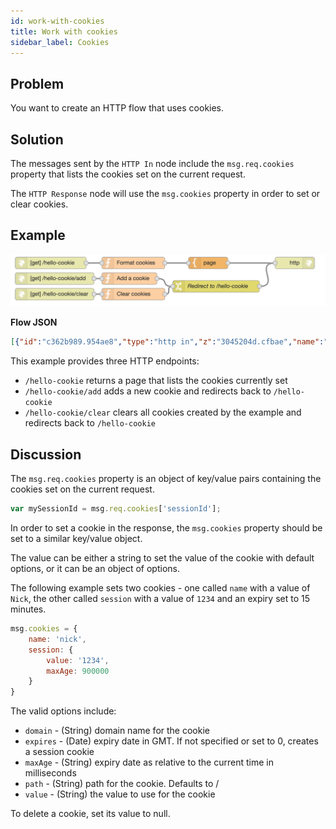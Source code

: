 ```yaml
---
id: work-with-cookies
title: Work with cookies
sidebar_label: Cookies
---
```


## Problem

You want to create an HTTP flow that uses cookies.

## Solution

The messages sent by the <code class="node">HTTP In</code> node include the
`msg.req.cookies` property that lists the cookies set on the current request.

The <code class="node">HTTP Response</code> node will use the `msg.cookies` property
in order to set or clear cookies.

## Example

![](../assets/http-endpoints/work-with-cookies.png)

<b>Flow JSON</b>

```json
[{"id":"c362b989.954ae8","type":"http in","z":"3045204d.cfbae","name":"","url":"/hello-cookie","method":"get","swaggerDoc":"","x":130,"y":1020,"wires":[["21ddf71f.d00518"]]},{"id":"21ddf71f.d00518","type":"function","z":"3045204d.cfbae","name":"Format cookies","func":"msg.payload = JSON.stringify(msg.req.cookies,null,4);\nreturn msg;","outputs":1,"noerr":0,"x":340,"y":1020,"wires":[["f3aa98c1.befc18"]]},{"id":"f3aa98c1.befc18","type":"template","z":"3045204d.cfbae","name":"page","field":"payload","fieldType":"msg","format":"handlebars","syntax":"mustache","template":"<html>\n    <head></head>\n    <body>\n        <h1>Cookies</h1>\n        <p></p><a href=\"hello-cookie/add\">Add a cookie</a> &bull; <a href=\"hello-cookie/clear\">Clear cookies</a></p>\n        <pre>{{ payload }}</pre>\n    </body>\n</html>","x":530,"y":1020,"wires":[["f52e2880.180968"]]},{"id":"f52e2880.180968","type":"http response","z":"3045204d.cfbae","name":"","x":750,"y":1020,"wires":[]},{"id":"9a2a9a4.0fc0768","type":"change","z":"3045204d.cfbae","name":"Redirect to /hello-cookie","rules":[{"t":"set","p":"statusCode","pt":"msg","to":"302","tot":"num"},{"t":"set","p":"headers","pt":"msg","to":"{}","tot":"json"},{"t":"set","p":"headers.location","pt":"msg","to":"/hello-cookie","tot":"str"}],"action":"","property":"","from":"","to":"","reg":false,"x":550,"y":1080,"wires":[["f52e2880.180968"]]},{"id":"afefb90.53dcf48","type":"function","z":"3045204d.cfbae","name":"Add a cookie","func":"msg.cookies = { };\nmsg.cookies[\"demo-\"+(Math.floor(Math.random()*1000))] = Date.now();\nreturn msg;","outputs":1,"noerr":0,"x":330,"y":1060,"wires":[["9a2a9a4.0fc0768"]]},{"id":"d5205a2c.db9018","type":"function","z":"3045204d.cfbae","name":"Clear cookies","func":"// Find demo cookies and clear them\nvar cookieNames = Object.keys(msg.req.cookies).filter(function(cookieName) { return /^demo-/.test(cookieName);});\nmsg.cookies = {};\n\ncookieNames.forEach(function(cookieName) {\n    msg.cookies[cookieName] = null;\n});\n\nreturn msg;","outputs":1,"noerr":0,"x":340,"y":1100,"wires":[["9a2a9a4.0fc0768"]]},{"id":"fda60c66.04975","type":"http in","z":"3045204d.cfbae","name":"","url":"/hello-cookie/add","method":"get","swaggerDoc":"","x":140,"y":1060,"wires":[["afefb90.53dcf48"]]},{"id":"35285a76.1f8636","type":"http in","z":"3045204d.cfbae","name":"","url":"/hello-cookie/clear","method":"get","swaggerDoc":"","x":140,"y":1100,"wires":[["d5205a2c.db9018"]]}]
```

This example provides three HTTP endpoints:

 - `/hello-cookie` returns a page that lists the cookies currently set
 - `/hello-cookie/add` adds a new cookie and redirects back to `/hello-cookie`
 - `/hello-cookie/clear` clears all cookies created by the example and redirects back to `/hello-cookie`

## Discussion

The `msg.req.cookies` property is an object of key/value pairs containing the cookies
set on the current request.

```javascript
var mySessionId = msg.req.cookies['sessionId'];
```

In order to set a cookie in the response, the `msg.cookies` property should be set
to a similar key/value object.

The value can be either a string to set the value of the cookie with default
options, or it can be an object of options.

The following example sets two cookies - one called `name` with a value of `Nick`, the other called `session` with a value of `1234` and an expiry set to 15 minutes.

```javascript
msg.cookies = {
    name: 'nick',
    session: {
        value: '1234',
        maxAge: 900000
    }
}
```

The valid options include:

- `domain` - (String) domain name for the cookie
- `expires` - (Date) expiry date in GMT. If not specified or set to 0, creates a session cookie
- `maxAge` - (String) expiry date as relative to the current time in milliseconds
- `path` - (String) path for the cookie. Defaults to /
- `value` - (String) the value to use for the cookie

To delete a cookie, set its value to null.
